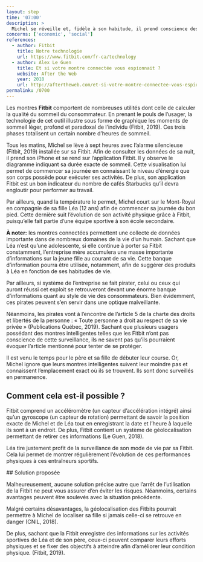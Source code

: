 ```yaml
---
layout: step
time: '07:00'
description: >
  Michel se réveille et, fidèle à son habitude, il prend conscience des données récoltées par sa montre Fitbit afin de vérifier la qualité de son sommeil. Sa routine matinale se poursuit par une course avec sa fille Léa. 
concerns: ['economic', 'social']
references:
  - author: Fitbit
    title: Notre technologie
    url: https://www.fitbit.com/fr-ca/technology
  - author: Alex Le Guen
    title: Et si votre montre connectée vous espionnait ?
    website: After the Web
    year: 2018
    url: http://aftertheweb.com/et-si-votre-montre-connectee-vous-espionnait/
permalink: /0700
---
```

Les montres **Fitbit** comportent de nombreuses utilités dont celle de calculer la qualité du sommeil du consommateur. En prenant le pouls de l’usager, la technologie de cet outil illustre sous forme de graphique les moments de sommeil léger, profond et paradoxal de l’individu (Fitbit, 2019). Ces trois phases totalisent un certain nombre d’heures de sommeil. 

Tous les matins, Michel se lève à sept heures avec l’alarme silencieuse (Fitbit, 2019) installée sur sa Fitbit. Afin de consulter les données de sa nuit, il prend son iPhone et se rend sur l’application Fitbit. Il y observe le diagramme indiquant sa durée exacte de sommeil. Cette visualisation lui permet de commencer sa journée en connaissant le niveau d’énergie que son corps possède pour exécuter ses activités. De plus, son application Fitbit est un bon indicateur du nombre de cafés Starbucks qu’il devra engloutir pour performer au travail.

Par ailleurs, quand la température le permet, Michel court sur le Mont-Royal en compagnie de sa fille Léa (12 ans) afin de commencer sa journée du bon pied. Cette dernière suit l’évolution de son activité physique grâce à Fitbit, puisqu’elle fait partie d’une équipe sportive à son école secondaire. 

**À noter:** les montres connectées permettent une collecte de données importante dans de nombreux domaines de la vie d’un humain. Sachant que Léa n’est qu’une adolescente, si elle continue à porter sa Fitbit constamment, l’entreprise mère accumulera une masse importante d’informations sur la jeune fille au courant de sa vie. Cette banque d’information pourra être utilisée, notamment, afin de suggérer des produits à Léa en fonction de ses habitudes de vie.

Par ailleurs, si système de l’entreprise se fait pirater, celui ou ceux qui auront réussi cet exploit se retrouveront devant une énorme banque d’informations quant au style de vie des consommateurs. Bien évidemment, ces pirates peuvent s’en servir dans une optique malveillante. 

Néanmoins, les pirates vont à l’encontre de l’article 5 de la charte des droits et libertés de la personne : « Toute personne a droit au respect de sa vie privée » (Publications Québec, 2019). Sachant que plusieurs usagers possédant des montres intelligentes telles que les Fitbit n’ont pas conscience de cette surveillance, ils ne savent pas qu’ils pourraient évoquer l’article mentionné pour tenter de se protéger.  

Il est venu le temps pour le père et sa fille de débuter leur course. Or, Michel ignore que leurs montres intelligentes suivent leur moindre pas et connaissent l’emplacement exact où ils se trouvent. Ils sont donc surveillés en permanence.

## Comment cela est-il possible ?

Fitbit comprend un accéléromètre (un capteur d’accélération intégré) ainsi qu’un gyroscope (un capteur de rotation) permettant de savoir la position exacte de Michel et de Léa tout en enregistrant la date et l’heure à laquelle ils sont à un endroit. De plus, Fitbit contient un système de géolocalisation permettant de retirer ces informations (Le Guen, 2018).

Léa tire justement profit de la surveillance de son mode de vie par sa Fitbit. Cela lui permet de montrer régulièrement l’évolution de ces performances physiques à ces entraîneurs sportifs. 

<div class="solution" markdown="1">
## Solution proposée

Malheureusement, aucune solution précise autre que l’arrêt de l’utilisation de la Fitbit ne peut vous assurer d’en éviter les risques. Néanmoins, certains avantages peuvent être soulevés avec la situation précédente. 

Malgré certains désavantages, la géolocalisation des Fitbits pourrait permettre à Michel de localiser sa fille si jamais celle-ci se retrouve en danger (CNIL, 2018). 

De plus, sachant que la Fitbit enregistre des informations sur les activités sportives de Léa et de son père, ceux-ci peuvent comparer leurs efforts physiques et se fixer des objectifs à atteindre afin d’améliorer leur condition physique. 
(Fitbit, 2019).

</div>
